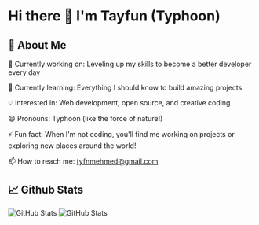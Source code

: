 # Hi there 👋  I'm Tayfun (Typhoon)


## 🚀 About Me

🔭 Currently working on: Leveling up my skills to become a better developer every day

🌱 Currently learning: Everything I should know to build amazing projects

💡 Interested in: Web development, open source, and creative coding

😄 Pronouns: Typhoon (like the force of nature!)

⚡ Fun fact: When I'm not coding, you'll find me working on projects or exploring new places around the world!

📫 How to reach me: tyfnmehmed@gmail.com



## 📈 Github Stats

![GitHub Stats](https://github-readme-stats.vercel.app/api/top-langs/?username=TmcSharp&layout=compact&theme=radical&hide_border=true") ![GitHub Stats](https://streak-stats.demolab.com/?user=TmcSharp&theme=radical&hide_border=true)
